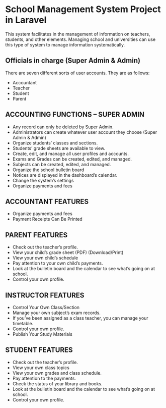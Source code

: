 # School Management System Project in Laravel

This system facilitates in the management of information on teachers, students, and other elements. Managing school and universities can use this type of system to manage information systematically.

## Officials in charge (Super Admin & Admin)
There are seven different sorts of user accounts. They are as follows:

* Accountant
* Teacher
* Student
* Parent

## ACCOUNTING FUNCTIONS – SUPER ADMIN
* Any record can only be deleted by Super Admin.
* Administrators can create whatever user account they choose (Super Admin & Admin)
* Organize students’ classes and sections.
* Students’ grade sheets are available to view.
* Create, edit, and manage all user profiles and accounts.
* Exams and Grades can be created, edited, and managed.
* Subjects can be created, edited, and managed.
* Organize the school bulletin board
* Notices are displayed in the dashboard’s calendar.
* Change the system’s settings
* Organize payments and fees

## ACCOUNTANT FEATURES
* Organize payments and fees
* Payment Receipts Can Be Printed

## PARENT FEATURES
* Check out the teacher’s profile.
* View your child’s grade sheet (PDF) (Download/Print)
* View your own child’s schedule
* Pay attention to your own child’s payments.
* Look at the bulletin board and the calendar to see what’s going on at school.
* Control your own profile.

## INSTRUCTOR FEATURES
* Control Your Own Class/Section
* Manage your own subject’s exam records.
* If you’ve been assigned as a class teacher, you can manage your timetable.
* Control your own profile.
* Publish Your Study Materials

## STUDENT FEATURES
* Check out the teacher’s profile.
* View your own class topics
* View your own grades and class schedule.
* Pay attention to the payments.
* Check the status of your library and books.
* Look at the bulletin board and the calendar to see what’s going on at school.
* Control your own profile.
